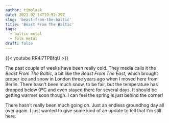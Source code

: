 ```yaml
---
author: timolaak
date: 2021-02-14T19:52:29Z
slug: 'beast-from-the-baltic'
title: 'Beast From The Baltic'
tags:
  - baltic metal
  - folk metal
draft: false
---
```


{{< youtube RR4i7TPBfqU >}}

The past couple of weeks have been really cold. They media calls it the _Beast From The Baltic_, a bit like the _Beast From The East_, which brought proper ice and snow in London three years ago when I moved here from Berlin. There hasn't been much snow, to be fair, but the temperature has dropped below 0ºC and even stayed there for several days. It should be getting warmer soon though. I can feel the spring is just behind the corner!

There hasn't really been much going on. Just an endless groundhog day all over again. I just wanted to give some kind of an update to tell that I'm still here.
